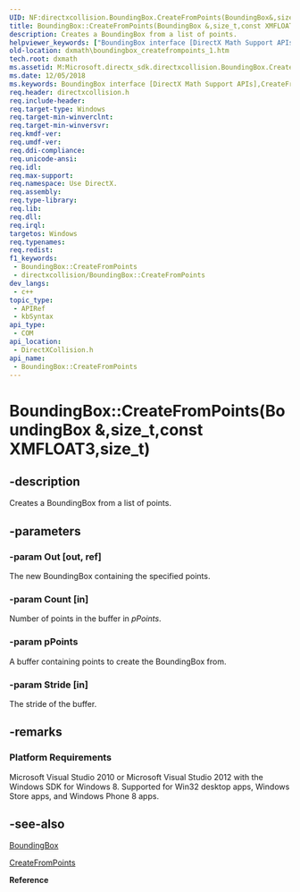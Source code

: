 ```yaml
---
UID: NF:directxcollision.BoundingBox.CreateFromPoints(BoundingBox&,size_t,constXMFLOAT3,size_t)
title: BoundingBox::CreateFromPoints(BoundingBox &,size_t,const XMFLOAT3,size_t)
description: Creates a BoundingBox from a list of points.
helpviewer_keywords: ["BoundingBox interface [DirectX Math Support APIs]","CreateFromPoints method","BoundingBox.CreateFromPoints","BoundingBox.CreateFromPoints(BoundingBox &","size_t","const XMFLOAT3","size_t)","BoundingBox.CreateFromPoints(BoundingBox&","size_t","const XMFLOAT3*","size_t)","BoundingBox::CreateFromPoints","BoundingBox::CreateFromPoints(BoundingBox &","size_t","const XMFLOAT3","size_t)","CreateFromPoints","CreateFromPoints method [DirectX Math Support APIs]","CreateFromPoints method [DirectX Math Support APIs]","BoundingBox interface","dxmath.boundingbox_createfrompoints_1"]
old-location: dxmath\boundingbox_createfrompoints_1.htm
tech.root: dxmath
ms.assetid: M:Microsoft.directx_sdk.directxcollision.BoundingBox.CreateFromPoints(BoundingBox@,size_t,XMFLOAT3,size_t)
ms.date: 12/05/2018
ms.keywords: BoundingBox interface [DirectX Math Support APIs],CreateFromPoints method, BoundingBox.CreateFromPoints, BoundingBox.CreateFromPoints(BoundingBox &,size_t,const XMFLOAT3,size_t), BoundingBox.CreateFromPoints(BoundingBox&,size_t,const XMFLOAT3*,size_t), BoundingBox::CreateFromPoints, BoundingBox::CreateFromPoints(BoundingBox &,size_t,const XMFLOAT3,size_t), CreateFromPoints, CreateFromPoints method [DirectX Math Support APIs], CreateFromPoints method [DirectX Math Support APIs],BoundingBox interface, dxmath.boundingbox_createfrompoints_1
req.header: directxcollision.h
req.include-header: 
req.target-type: Windows
req.target-min-winverclnt: 
req.target-min-winversvr: 
req.kmdf-ver: 
req.umdf-ver: 
req.ddi-compliance: 
req.unicode-ansi: 
req.idl: 
req.max-support: 
req.namespace: Use DirectX.
req.assembly: 
req.type-library: 
req.lib: 
req.dll: 
req.irql: 
targetos: Windows
req.typenames: 
req.redist: 
f1_keywords:
 - BoundingBox::CreateFromPoints
 - directxcollision/BoundingBox::CreateFromPoints
dev_langs:
 - c++
topic_type:
 - APIRef
 - kbSyntax
api_type:
 - COM
api_location:
 - DirectXCollision.h
api_name:
 - BoundingBox::CreateFromPoints
---
```


# BoundingBox::CreateFromPoints(BoundingBox &,size_t,const XMFLOAT3,size_t)


## -description

Creates a BoundingBox from a list of points.

## -parameters

### -param Out [out, ref]

The new BoundingBox containing the specified points.

### -param Count [in]

Number of points in the buffer in <i>pPoints</i>.

### -param pPoints

A buffer containing points to create the BoundingBox from.

### -param Stride [in]

The stride of the buffer.

## -remarks

<h3><a id="Platform_Requirements"></a><a id="platform_requirements"></a><a id="PLATFORM_REQUIREMENTS"></a>Platform Requirements</h3>
Microsoft Visual Studio 2010 or Microsoft Visual Studio 2012 with the Windows SDK for Windows 8. Supported for Win32 desktop apps, Windows Store apps, and Windows Phone 8 apps.

## -see-also

[BoundingBox](./ns-directxcollision-boundingbox.md)



<a href="https://msdn.microsoft.com/29c5b400-ebc2-4e3e-81a0-1790a6f7b562">CreateFromPoints</a>



<b>Reference</b>

